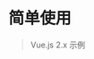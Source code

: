 # 简单使用
> Vue.js 2.x 示例

<div id="ied" class="ied" ref="ied"></div>

<script>
import IEditor from '../src/core/ieditor';

export default {
  mounted() {
    new IEditor();
  }
};
</script>

<style lang="scss">
@import '../src/style/editor.scss';
</style>
